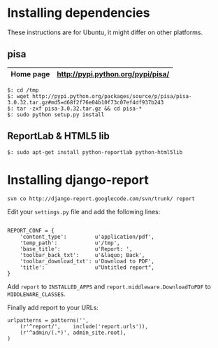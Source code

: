 # Installing dependencies #

These instructions are for Ubuntu, it might differ on other platforms.

## pisa ##

| Home page | http://pypi.python.org/pypi/pisa/ |
|:----------|:----------------------------------|

```
$: cd /tmp
$: wget http://pypi.python.org/packages/source/p/pisa/pisa-3.0.32.tar.gz#md5=d68f2f76e04b10f73c07ef4df937b243
$: tar -zxf pisa-3.0.32.tar.gz && cd pisa-*
$: sudo python setup.py install
```

## ReportLab & HTML5 lib ##

```
$: sudo apt-get install python-reportlab python-html5lib
```

# Installing django-report #

```
svn co http://django-report.googlecode.com/svn/trunk/ report
```

Edit your `settings.py` file and add the following lines:

```

REPORT_CONF = {
    'content_type':         u'application/pdf',
    'temp_path':            u'/tmp',
    'base_title':           u'Report: ',
    'toolbar_back_txt':     u'&laquo; Back',
    'toolbar_download_txt': u'Download to PDF',
    'title':                u"Untitled report",
}

```

Add `report` to `INSTALLED_APPS` and `report.middleware.DownloadToPDF` to `MIDDLEWARE_CLASSES`.

Finally add report to your URLs:

```
urlpatterns = patterns('',
    (r'^report/',    include('report.urls')),
    (r'^admin/(.*)', admin_site.root),
)
```